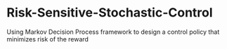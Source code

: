 # Risk-Sensitive-Stochastic-Control
Using Markov Decision Process framework to design a control policy that minimizes risk of the reward
